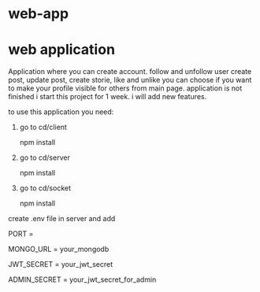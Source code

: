 # web-app
# web application

Application where you can create account. follow and unfollow user create post, update post, create storie, like and unlike you can choose if you want to make your profile visible for others from main page.
application is not finished i start this project for 1 week. i will add new features.

to use this application you need:

1. go to cd/client

   npm install

2. go to cd/server
   
   npm install

3. go to cd/socket
   
   npm install

create .env file in server and add

PORT =

MONGO_URL = your_mongodb

JWT_SECRET = your_jwt_secret

ADMIN_SECRET = your_jwt_secret_for_admin
